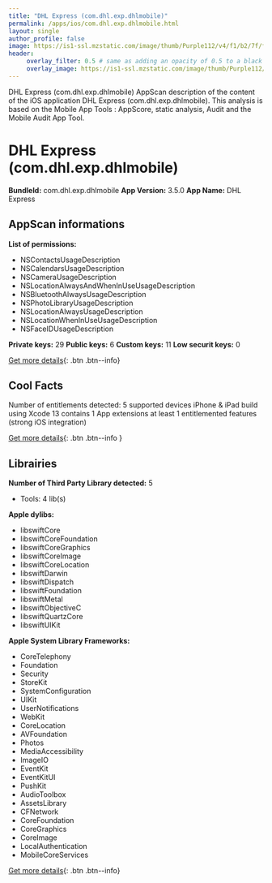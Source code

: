 ```yaml
---
title: "DHL Express (com.dhl.exp.dhlmobile)"
permalink: /apps/ios/com.dhl.exp.dhlmobile.html
layout: single
author_profile: false
image: https://is1-ssl.mzstatic.com/image/thumb/Purple112/v4/f1/b2/7f/f1b27f97-e30f-1ff5-4b45-d0a88beba1f2/AppIcon-0-0-1x_U007emarketing-0-0-0-10-0-0-sRGB-0-0-0-GLES2_U002c0-512MB-85-220-0-0.png/512x512bb.jpg
header: 
     overlay_filter: 0.5 # same as adding an opacity of 0.5 to a black background
     overlay_image: https://is1-ssl.mzstatic.com/image/thumb/Purple112/v4/f1/b2/7f/f1b27f97-e30f-1ff5-4b45-d0a88beba1f2/AppIcon-0-0-1x_U007emarketing-0-0-0-10-0-0-sRGB-0-0-0-GLES2_U002c0-512MB-85-220-0-0.png/512x512bb.jpg
---
```

DHL Express (com.dhl.exp.dhlmobile) AppScan description of the content of the iOS application DHL Express (com.dhl.exp.dhlmobile). This analysis is based on the Mobile App Tools : AppScore, static analysis, Audit and the Mobile Audit App Tool.

# DHL Express (com.dhl.exp.dhlmobile)

**BundleId:** com.dhl.exp.dhlmobile
**App Version:** 3.5.0
**App Name:** DHL Express


## AppScan informations 

**List of permissions:** 
- NSContactsUsageDescription
- NSCalendarsUsageDescription
- NSCameraUsageDescription
- NSLocationAlwaysAndWhenInUseUsageDescription
- NSBluetoothAlwaysUsageDescription
- NSPhotoLibraryUsageDescription
- NSLocationAlwaysUsageDescription
- NSLocationWhenInUseUsageDescription
- NSFaceIDUsageDescription
  
  
**Private keys:** 29
**Public keys:** 6
**Custom keys:** 11
**Low securit keys:** 0
  
[Get more details](/pricing.html){: .btn .btn--info}

## Cool Facts

Number of entitlements detected: 5
supported devices iPhone & iPad
build using Xcode 13
contains 1 App extensions
at least 1 entitlemented features (strong iOS integration)
  
[Get more details](/pricing.html){: .btn .btn--info }

## Librairies 
**Number of Third Party Library detected:** 5
- Tools: 4 lib(s)


**Apple dylibs:**
- libswiftCore
- libswiftCoreFoundation
- libswiftCoreGraphics
- libswiftCoreImage
- libswiftCoreLocation
- libswiftDarwin
- libswiftDispatch
- libswiftFoundation
- libswiftMetal
- libswiftObjectiveC
- libswiftQuartzCore
- libswiftUIKit


**Apple System Library Frameworks:**
- CoreTelephony
- Foundation
- Security
- StoreKit
- SystemConfiguration
- UIKit
- UserNotifications
- WebKit
- CoreLocation
- AVFoundation
- Photos
- MediaAccessibility
- ImageIO
- EventKit
- EventKitUI
- PushKit
- AudioToolbox
- AssetsLibrary
- CFNetwork
- CoreFoundation
- CoreGraphics
- CoreImage
- LocalAuthentication
- MobileCoreServices


  
[Get more details](/pricing.html){: .btn .btn--info}

